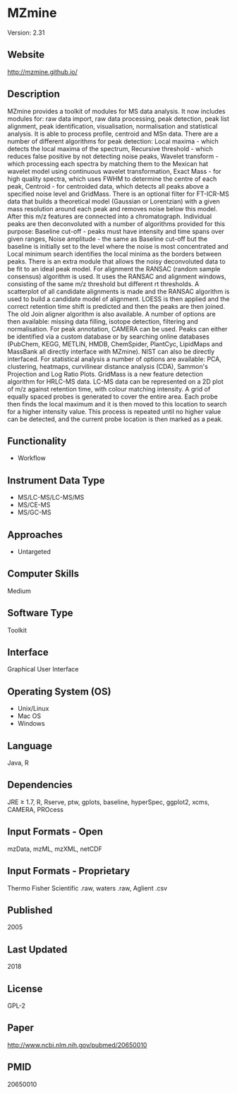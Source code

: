 # MZmine
Version: 2.31

## Website
http://mzmine.github.io/

## Description	
MZmine provides a toolkit of modules for MS data analysis. It now includes modules for: raw data import, raw data processing, peak detection, peak list alignment, peak identification, visualisation, normalisation and statistical analysis. It is able to process profile, centroid and MSn data. There are a number of different algorithms for peak detection: Local maxima - which detects the local maxima of the spectrum, Recursive threshold - which reduces false positive by not detecting noise peaks, Wavelet transform - which processing each spectra by matching them to the Mexican hat wavelet model using continuous wavelet transformation, Exact Mass - for high quality spectra, which uses FWHM to determine the centre of each peak, Centroid - for centroided data, which detects all peaks above a specified noise level and GridMass. There is an optional filter for FT-ICR-MS data that builds a theoretical model (Gaussian or Lorentzian) with a given mass resolution around each peak and removes noise below this model. After this m/z features are connected into a chromatograph. Individual peaks are then deconvoluted with a number of algorithms provided for this purpose: Baseline cut-off - peaks must have intensity and time spans over given ranges, Noise amplitude - the same as Baseline cut-off but the baseline is initially set to the level where the noise is most concentrated and Local minimum search identifies the local minima as the borders between peaks. There is an extra module that allows the noisy deconvoluted data to be fit to an ideal peak model. For alignment the RANSAC (random sample consensus) algorithm is used. It uses the RANSAC and alignment windows, consisting of the same m/z threshold but different rt thresholds. A scatterplot of all candidate alignments is made and the RANSAC algorithm is used to build a candidate model of alignment. LOESS is then applied and the correct retention time shift is predicted and then the peaks are then joined. The old Join aligner algorithm is also available. A number of options are then available: missing data filling, isotope detection, filtering and normalisation. For peak annotation, CAMERA can be used. Peaks can either be identified via a custom database or by searching online databases (PubChem, KEGG, METLIN, HMDB, ChemSpider, PlantCyc, LipidMaps and MassBank all directly interface with MZmine). NIST can also be directly interfaced. For statistical analysis a number of options are available: PCA, clustering, heatmaps, curvilinear distance analysis (CDA), Sammon's Projection and Log Ratio Plots. GridMass is a new feature detection algorithm for HRLC-MS data. LC-MS data can be represented on a 2D plot of m/z against retention time, with colour matching intensity. A grid of equally spaced probes is generated to cover the entire area. Each probe then finds the local maximum and it is then moved to this location to search for a higher intensity value. This process is repeated until no higher value can be detected, and the current probe location is then marked as a peak.

## Functionality	
- Workflow

## Instrument Data Type	
- MS/LC-MS/LC-MS/MS 
- MS/CE-MS
- MS/GC-MS

## Approaches	
- Untargeted

## Computer Skills	
Medium

## Software Type	
Toolkit

## Interface	
Graphical User Interface

## Operating System (OS)	
- Unix/Linux
- Mac OS
- Windows

## Language	
Java, R

## Dependencies 	
JRE ≥ 1.7, R, Rserve, ptw, gplots, baseline, hyperSpec, ggplot2, xcms, CAMERA, PROcess

## Input Formats - Open	
mzData, mzML, mzXML, netCDF

## Input Formats - Proprietary	
Thermo Fisher Scientific .raw, waters .raw, Aglient .csv

## Published	
2005

## Last Updated
2018

## License	
GPL-2

## Paper	
http://www.ncbi.nlm.nih.gov/pubmed/20650010

## PMID
20650010